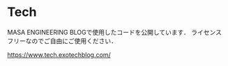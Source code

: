 # Tech

MASA ENGINEERING BLOGで使用したコードを公開しています．
ライセンスフリーなのでご自由にご使用ください．

https://www.tech.exotechblog.com/
